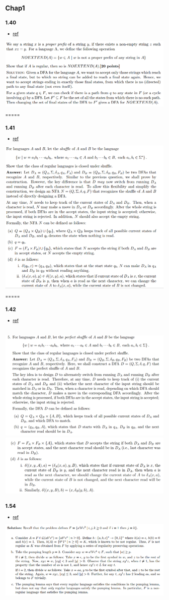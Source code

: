 ## Chap1 

### 1.40
- [ref](http://www.eecs.berkeley.edu/~luca/cs172-07/solutions/sol2.pdf)

![](../figs/1-40.PNG)

=====
### 1.41
- [ref](http://www.cs.nthu.edu.tw/~wkhon/assignments/assign1ans.pdf)

![](../figs/1-41.PNG)

=====
### 1.42
- [ref](http://www.cs.nthu.edu.tw/~wkhon/assignments/assign1ans.pdf)

![](../figs/1-42-a.PNG)
![](../figs/1-42-b.PNG)
=====
### 1.54
- [ref](https://courses.engr.illinois.edu/cs373/fa2010/Problem_Sets/hw4sol.pdf)

![](../figs/1-54.PNG)
